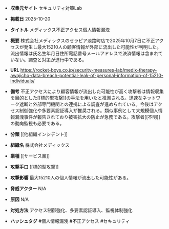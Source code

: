 - **収集元サイト**
セキュリティ対策Lab

- **掲載日**
2025-10-20

- **タイトル**
メディックス不正アクセス個人情報漏洩

- **概要**
株式会社メディックスのセラピア淡路町店で2025年10月7日に不正アクセスが発生し最大15210人の顧客情報が外部に流出した可能性が判明した。流出情報は氏名生年月日住所電話番号メールアドレスで決済情報は含まれていない。調査と対策が進行中である。

- **URL**
https://rocket-boys.co.jp/security-measures-lab/medix-therapy-awajicho-data-breach-potential-leak-of-personal-information-of-15210-individuals/

- **備考**
不正アクセスにより顧客情報が流出した可能性が高く攻撃者は情報収集を目的とした[[標的型攻撃]]の手法を用いたと推測される。迅速なネットワーク遮断と外部専門機関との連携による調査が進められている。今後はアクセス制御強化や多要素認証導入が推奨される。類似事例として大規模個人情報漏洩事件が報告されており被害拡大の防止が急務である。攻撃者[[不明]]の動向監視も必要である。

- **分類**
[[他組織インシデント]]

- **組織名**
株式会社メディックス

- **業種**
[[サービス業]]

- **攻撃手口**
[[標的型攻撃]]

- **攻撃影響**
最大15210人の個人情報が流出した可能性がある。

- **脅威アクター**
N/A

- **原因**
N/A

- **対処方法**
アクセス制御強化、多要素認証導入、監視体制強化

- **ハッシュタグ**
#個人情報漏洩 #不正アクセス #セキュリティ
